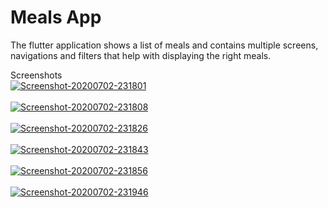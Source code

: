 # Meals App

The flutter application shows a list of meals and contains multiple screens, navigations and filters that help with displaying the right meals. 

Screenshots <br>
<a href="https://postimg.cc/V0jP7L2m" target="_blank"><img src="https://i.postimg.cc/V0jP7L2m/Screenshot-20200702-231801.png" alt="Screenshot-20200702-231801"/></a><br/><br/>
<a href="https://postimg.cc/Yjg72b0Z" target="_blank"><img src="https://i.postimg.cc/Yjg72b0Z/Screenshot-20200702-231808.png" alt="Screenshot-20200702-231808"/></a><br/><br/>
<a href="https://postimg.cc/HrSDvNvc" target="_blank"><img src="https://i.postimg.cc/HrSDvNvc/Screenshot-20200702-231826.png" alt="Screenshot-20200702-231826"/></a><br/><br/>
<a href="https://postimg.cc/qzxdyq8G" target="_blank"><img src="https://i.postimg.cc/qzxdyq8G/Screenshot-20200702-231843.png" alt="Screenshot-20200702-231843"/></a><br/><br/>
<a href="https://postimg.cc/SJhhnCzs" target="_blank"><img src="https://i.postimg.cc/SJhhnCzs/Screenshot-20200702-231856.png" alt="Screenshot-20200702-231856"/></a><br/><br/>
<a href="https://postimg.cc/K1chNbfh" target="_blank"><img src="https://i.postimg.cc/K1chNbfh/Screenshot-20200702-231946.png" alt="Screenshot-20200702-231946"/></a><br/><br/>
